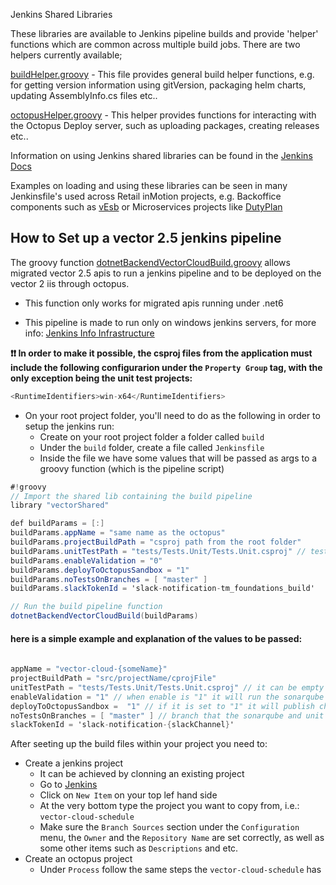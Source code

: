 Jenkins Shared Libraries

These libraries are available to Jenkins pipeline builds and provide 'helper' functions which are common across multiple build jobs. 
There are two helpers currently available;

[buildHelper.groovy](http://bitbucket.rim.local:7990/projects/DEVOPS/repos/jenkinssharedlibraries/browse/src/com/retailinmotion/buildHelper.groovy) - This file provides general build helper functions, e.g. for getting version information using gitVersion, packaging helm charts, updating AssemblyInfo.cs files etc..

[octopusHelper.groovy](http://bitbucket.rim.local:7990/projects/DEVOPS/repos/jenkinssharedlibraries/browse/src/com/retailinmotion/OctopusHelper.groovy) - This helper provides functions for interacting with the Octopus Deploy server, such as uploading packages, creating releases etc..

Information on using Jenkins shared libraries can be found in the [Jenkins Docs](https://jenkins.io/doc/book/pipeline/shared-libraries/)

Examples on loading and using these libraries can be seen in many Jenkinsfile's used across Retail inMotion projects, e.g. Backoffice components such as [vEsb](http://bitbucket.rim.local:7990/projects/VESB/repos/vectoresb/browse/Jenkinsfile#3,36,49,56,151-154,156,168) or Microservices projects like [DutyPlan](http://bitbucket.rim.local:7990/projects/MCAB/repos/dutyplan/browse/build/Jenkinsfile#3-4,90,95,129,138,148,178)

## How to Set up a vector 2.5 jenkins pipeline

The groovy function 
[dotnetBackendVectorCloudBuild.groovy](http://bitbucket.rim.local:7990/projects/DEVOPS/repos/jenkinssharedlibraries/browse/src/com/retailinmotion/dotnetBackendVectorCloudBuild.groovy) allows migrated vector 2.5 apis to run a jenkins pipeline and to be deployed on the vector 2 iis through octopus.

* This function only works for migrated apis running under .net6

* This pipeline is made to run only on windows jenkins servers, for more info: [Jenkins Info Infrastructure](https://knowledge.retailinmotion.com/display/DEVOPS/Jenkins+Build+Infrastructure)


**❗❗ In order to make it possible, the csproj files from the application must include the following configurarion under the `Property Group` tag, with the only exception being the unit test projects:**

```csharp
<RuntimeIdentifiers>win-x64</RuntimeIdentifiers>
```

* On your root project folder, you'll need to do as the following in order to setup the jenkins run:
  * Create on your root project folder a folder called `build`
  * Under the `build` folder, create a file called `Jenkinsfile`
  * Inside the file we have some values that will be passed as args to a groovy function (which is the pipeline script)

```csharp
#!groovy
// Import the shared lib containing the build pipeline
library "vectorShared"

def buildParams = [:]
buildParams.appName = "same name as the octopus"
buildParams.projectBuildPath = "csproj path from the root folder" 
buildParams.unitTestPath = "tests/Tests.Unit/Tests.Unit.csproj" // tests/Tests.Unit/Tests.Unit.csproj
buildParams.enableValidation = "0"
buildParams.deployToOctopusSandbox = "1"
buildParams.noTestsOnBranches = [ "master" ]
buildParams.slackTokenId = 'slack-notification-tm_foundations_build'

// Run the build pipeline function
dotnetBackendVectorCloudBuild(buildParams)

```

#### here is a simple example and explanation of the values to be passed:
```csharp
 
appName = "vector-cloud-{someName}"
projectBuildPath = "src/projectName/cprojFile"
unitTestPath = "tests/Tests.Unit/Tests.Unit.csproj" // it can be empty as long as the enable validation is "0"
enableValidation = "1" // when enable is "1" it will run the sonarqube scan across the project and also run the unit tests, otherwise should be "0"
deployToOctopusSandbox =  "1" // if it is set to "1" it will publish changes to octopus sandbox and then a sync to live has to be made, otherwise should be "0"
noTestsOnBranches = [ "master" ] // branch that the sonarqube and unit tests will not be performed
slackTokenId = 'slack-notification-{slackChannel}'
```

After seeting up the build files within your project you need to:

* Create a jenkins project
  * It can be achieved by clonning an existing project
  * Go to [Jenkins](http://rimdub-jen-01.rim.local:8080/)
  * Click on `New Item` on your top lef hand side
  * At the very bottom type the project you want to copy from, i.e.: `vector-cloud-schedule`
  * Make sure the `Branch Sources` section under the `Configuration` menu, the `Owner` and the `Repository Name` are set correctly, as well as some other items such as `Descriptions` and etc.
* Create an octopus project
  * Under `Process` follow the same steps the `vector-cloud-schedule` has

